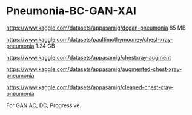 # Pneumonia-BC-GAN-XAI

https://www.kaggle.com/datasets/appasamig/dcgan-pneumonia  85 MB

https://www.kaggle.com/datasets/paultimothymooney/chest-xray-pneumonia  1.24 GB

https://www.kaggle.com/datasets/appasamig/chestxray-augment

https://www.kaggle.com/datasets/appasamig/augmented-chest-xray-pneumonia

https://www.kaggle.com/datasets/appasamig/cleaned-chest-xray-pneumonia

For GAN AC, DC, Progressive.
